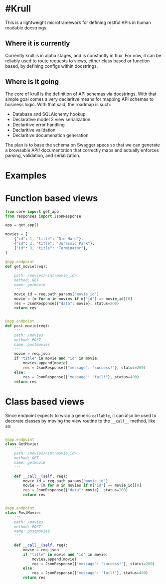 #Krull
=======================

This is a lightweight microframework for defining restful APIs in human readable docstrings.

## Where it is currently
Currently krull is in alpha stages, and is constantly in flux. For now, it can be reliably used to route requests to views, either class based or function based, by defining configs within docstrings.

## Where is it going
The core of krull is the definition of API schemas via docstrings. With that simple goal comes a very declaritve means for mapping API schemas to business logic. With that said, the roadmap is such:

- Database and SQLAlchemy hookup
- Declarative model 2 view serialization
- Declaritive error handling
- Declaritive validation
- Declaritive documenation generation

The plan is to base the schema on Swagger specs so that we can generate a browsable API/ documentation that correctly  maps and actually enforces parsing, validation, and serialization. 


# Examples

# Function based views

```python
from core import get_app
from responses import JsonResponse

app = get_app()

movies = [
    {"id": 1, "title": "Die Hard"},
    {"id": 2, "title": "Jurassic Park"},
    {"id": 3, "title": "Terminator"},
]

@app.endpoint
def get_movie(req):
    '''
    path: /movies/<int:movie_id>
    method: GET
    name: getmovie
    '''
    movie_id = req.path_params["movie_id"]
    movie = [m for m in movies if m["id"] == movie_id][0]
    res = JsonResponse({"data": movie}, status=200)
    return res


@app.endpoint
def post_movie(req):
    '''
    path: /movies
    method: POST
    name: postmovies
    '''
    movie = req.json
    if "title" in movie and "id" in movie:
        movies.append(movie)
        res = JsonResponse({"message": "success!"}, status=200)
    else:
        res = JsonResponse({"message": "fail!"}, status=400)
    return res
```

# Class based views
Since endpoint expects to wrap a generic `callable`, it can also be used to decorate classes by moving the view routine to the `__call__` method, like so:

```python

@app.endpoint
class GetMovie:
    '''
    path: /movies/<int:movie_id>
    method: GET
    name: getmovie
    '''

    def __call__(self, req):
        movie_id = req.path_params["movie_id"]
        movie = [m for m in movies if m["id"] == movie_id][0]
        res = JsonResponse({"data": movie}, status=200)
        return res


@app.endpoint
class PostMovie:
    '''
    path: /movies
    method: POST
    name: postmovies
    '''
    
    def __call__(self, req):
        movie = req.json
        if "title" in movie and "id" in movie:
            movies.append(movie)
            res = JsonResponse({"message": "success!"}, status=200)
        else:
            res = JsonResponse({"message": "fail!"}, status=400)
        return res
```
